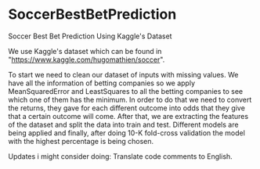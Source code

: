 # SoccerBestBetPrediction
Soccer Best Bet Prediction Using Kaggle's Dataset

We use Kaggle's dataset which can be found in "https://www.kaggle.com/hugomathien/soccer".

To start we need to clean our dataset of inputs with missing values. We have all the information of betting companies so we apply
MeanSquaredError and LeastSquares to all the betting companies to see which one of them has the minimum. In order to do that we need to convert the returns, they gave for each different outcome into odds that they give that a certain outcome will come. After that, we are extracting the features of the dataset and split the data into train and test. Different models are being applied and finally, after doing 10-K fold-cross validation the model with the highest percentage is being chosen.

Updates i might consider doing:
Translate code comments to English.

